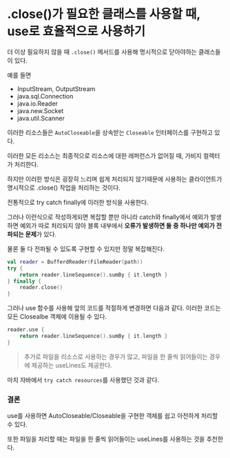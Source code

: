 # .close()가 필요한 클래스를 사용할 때, use로 효율적으로 사용하기

더 이상 필요하지 않을 때 `.close()` 메서드를 사용해 명시적으로 닫아야하는 클래스들이 있다.

예를 들면
- InputStream, OutputStream
- java.sql.Connection
- java.io.Reader
- java.new.Socket
- java.util.Scanner

이러한 리소스들은 `AutoCloseable`을 상속받는 `Closeable` 인터페이스를 구현하고 있다.

이러한 모든 리소스는 최종적으로 리소스에 대한 레퍼런스가 없어질 때, 가비지 컬렉터가 처리한다.

하지만 이러한 방식은 굉장히 느리며 쉽게 처리되지 않기때문에 사용하는 클라이언트가 명시적으로 .close() 작업을 처리하는 것이다.

전통적으로 try catch finally에 이러한 방식을 사용한다.

그러나 이런식으로 작성하게되면 복잡할 뿐만 아니라 catch와 finally에서 예외가 발생하면 예외가 따로 처리되지 않아 블록 내부에서 **오류가 발생하면 둘 중 하나만 예외가 전파되는 문제**가 있다.

물론 둘 다 전파될 수 있도록 구현할 수 있지만 정말 복잡해진다.

```kt
val reader = BufferdReader(FileReader(path))
try {
    return reader.lineSequence().sumBy { it.length }
} finally {
    reader.close()
}
```

그러나 use 함수를 사용해 앞의 코드를 적절하게 변경하면 다음과 같다. 이러한 코드는 모든 Closealbe 객체에 이용될 수 있다.

```kt
reader.use {
    return reader.lineSequence().sumBy { it.length }
}
```

> 추가로 파일을 리소스로 사용하는 경우가 많고, 파일을 한 줄씩 읽어들이는 경우에 제공하는 useLines도 제공한다.


마치 자바에서 `try catch resources`를 사용했던 것과 같다.


### 결론

use를 사용하면 AutoCloseable/Closeable을 구현한 객체를 쉽고 아전하게 처리할 수 있다.

또한 파일을 처리할 때는 파일을 한 줄씩 읽어들이는 useLines를 사용하는 것을 추천한다.
